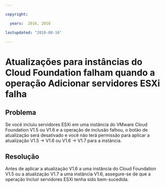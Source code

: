 ```yaml
---

copyright:

  years:  2016, 2018

lastupdated: "2018-08-16"

---
```


# Atualizações para instâncias do Cloud Foundation falham quando a operação Adicionar servidores ESXi falha

## Problema

Se você incluiu servidores ESXi em uma instância do VMware Cloud Foundation V1.5 ou V1.6 e a operação de inclusão falhou, o botão de atualização será desativado e você não terá permissão para aplicar a atualização V1.5 -> V1.6 ou V1.6 -> V1.7 para a instância.

## Resolução

Antes de aplicar a atualização V1.6 a uma instância do Cloud Foundation V1.5 ou a atualização V1.7 a uma instância V1.6, assegure-se de que a operação
Incluir servidores ESXi tenha sido bem-sucedida.
